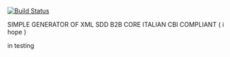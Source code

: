 [![Build Status](https://travis-ci.org/wdog/sdd_ita.svg?branch=master)](https://travis-ci.org/wdog/sdd_ita)

SIMPLE GENERATOR OF XML SDD B2B CORE ITALIAN CBI COMPLIANT ( i hope )

in testing
